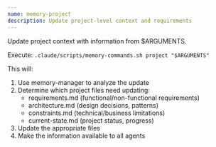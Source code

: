 ```yaml
---
name: memory-project
description: Update project-level context and requirements
---
```


Update project context with information from $ARGUMENTS.

Execute: `.claude/scripts/memory-commands.sh project "$ARGUMENTS"`

This will:
1. Use memory-manager to analyze the update
2. Determine which project files need updating:
   - requirements.md (functional/non-functional requirements)
   - architecture.md (design decisions, patterns)
   - constraints.md (technical/business limitations)
   - current-state.md (project status, progress)
3. Update the appropriate files
4. Make the information available to all agents